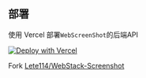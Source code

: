 

## 部署

使用 Vercel 部署`WebScreenShot`的后端API

[![Deploy with Vercel](https://vercel.com/button)](https://vercel.com/new/clone?repository-url=https://github.com/bestruirui/WebScreenShot--API)

Fork [Lete114/WebStack-Screenshot](https://github.com/Lete114/WebStack-Screenshot)
